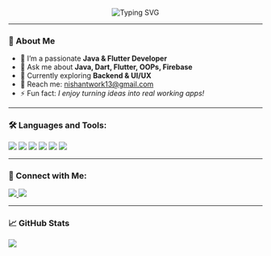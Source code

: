 <p align="center">
  <img src="https://readme-typing-svg.demolab.com?font=Fira+Code&size=24&pause=1000&color=F78C6C&width=440&lines=Hey%2C+I'm+Nishant!;Java+%26+Flutter+Developer;Tech+Enthusiast+%F0%9F%9A%80;Learning+Something+New+Everyday" alt="Typing SVG" />
</p>


---

### 🚀 About Me

- 🔭 I’m a passionate **Java & Flutter Developer**
- 💬 Ask me about **Java, Dart, Flutter, OOPs, Firebase**
- 🌱 Currently exploring **Backend & UI/UX**
- 📧 Reach me: [nishantwork13@gmail.com](mailto:nishantwork13@gmail.com)  
- ⚡ Fun fact: _I enjoy turning ideas into real working apps!_

---

### 🛠️ Languages and Tools:

<p>
  <img src="https://img.shields.io/badge/Java-007396.svg?&style=for-the-badge&logo=java&logoColor=white"/>
  <img src="https://img.shields.io/badge/Dart-0175C2?style=for-the-badge&logo=dart&logoColor=white" />
  <img src="https://img.shields.io/badge/Flutter-02569B?style=for-the-badge&logo=flutter&logoColor=white" />
  <img src="https://img.shields.io/badge/Firebase-FFCA28?style=for-the-badge&logo=firebase&logoColor=black" />
  <img src="https://img.shields.io/badge/Git-F05032?style=for-the-badge&logo=git&logoColor=white" />
  <img src="https://img.shields.io/badge/VSCode-007ACC?style=for-the-badge&logo=visual-studio-code&logoColor=white" />
</p>

---

### 🤝 Connect with Me:

<p>
  <a href="https://www.linkedin.com/in/nishantgalande1113" target="_blank">
    <img src="https://img.shields.io/badge/LinkedIn-blue?style=for-the-badge&logo=linkedin" />
  </a>
  <a href="mailto:nishantwork13@gmail.com">
    <img src="https://img.shields.io/badge/Gmail-D14836?style=for-the-badge&logo=gmail&logoColor=white" />
  </a>
</p>

---

### 📈 GitHub Stats

<p>
  <img align="center" src="https://github-readme-stats.vercel.app/api?username=nishantcg13&show_icons=true&theme=tokyonight" />
</p>
